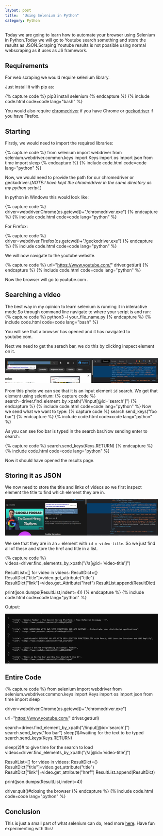 ```yaml
---
layout: post
title:  "Using Selenium in Python"
category: Python
---
```


Today we are going to learn how to automate your browser using Selenium in Python.Today we will go to Youtube search something and store the results as JSON.Scraping Youtube results is not possible using normal webscraping as it uses as JS framework.

## Requirements

For web scraping we would require selenium library.

Just install it with pip as:

{% capture code %}
pip3 install selenium
{% endcapture %}
{% include code.html code=code lang="bash" %}

You would also require [chromedriver](https://chromedriver.chromium.org/downloads) if you have Chrome or [geckodriver](https://github.com/mozilla/geckodriver/releases) if you have Firefox.

## Starting

Firstly, we would need to import the required libraries:

{% capture code %}
from selenium import webdriver
from selenium.webdriver.common.keys import Keys
import os
import json
from time import sleep
{% endcapture %}
{% include code.html code=code lang="python" %}

Now, we would need to provide the path for our chromedriver or geckodriver.(*NOTE:I have kept the chromedriver in the same directory as my python script.*)

In python in Windows this would look like:

{% capture code %}
driver=webdriver.Chrome(os.getcwd()+"/chromedriver.exe")
{% endcapture %}
{% include code.html code=code lang="python" %}

For Firefox:

{% capture code %}
driver=webdriver.Firefox(os.getcwd()+"/geckodriver.exe")
{% endcapture %}
{% include code.html code=code lang="python" %}

We will now navigate to the youtube website.

{% capture code %}
url="https://www.youtube.com/"
driver.get(url)
{% endcapture %}
{% include code.html code=code lang="python" %}

Now the browser will go to youtube.com .

## Searching a video

The best way in my opinion to learn selenium is running it in interactive mode.So through command line navigate to where your script is and run:
{% capture code %}
python3 -i your_file_name.py
{% endcapture %}
{% include code.html code=code lang="bash" %}

You will see that a browser has opened and it has navigated to youtube.com.

Next we need to get the serach bar, we do this by clicking inspect element on it.

![search div](/assets/selenium-search.jpg)

From this photo we can see that it is an input element ```id``` search. We get that element using selenium:
{% capture code %}
search=driver.find_element_by_xpath("//input[@id='search']")
{% endcapture %}
{% include code.html code=code lang="python" %}
Now we send what we want to type:
{% capture code %}
search.send_keys("foo bar")
{% endcapture %}
{% include code.html code=code lang="python" %}

As you can see foo bar is typed in the search bar.Now sending enter to search:

{% capture code %}
search.send_keys(Keys.RETURN)
{% endcapture %}
{% include code.html code=code lang="python" %}

Now it should have opened the results page.

## Storing it as JSON

We now need to store the title and links of videos so we first inspect element the title to find which element they are in.

![search div](/assets/selenium-title.jpg)

We see that they are in an ```a``` element with ```id = video-title```. So we just find all of these and store the href and title in a list.

{% capture code %}
videos=driver.find_elements_by_xpath("//a[@id='video-title']")

ResultList=[]
for video in videos:
    ResultDict={}
    ResultDict["title"]=video.get_attribute("title")
    ResultDict["link"]=video.get_Attribute("href")
    ResultList.append(ResultDict)

print(json.dumps(ResultList,indent=4))
{% endcapture %}
{% include code.html code=code lang="python" %}

Output:

![output](/assets/selenium-output.jpg)

## Entire Code

{% capture code %}
from selenium import webdriver
from selenium.webdriver.common.keys import Keys
import os
import json
from time import sleep

driver=webdriver.Chrome(os.getcwd()+"/chromedriver.exe")

url="https://www.youtube.com/"
driver.get(url)

search=driver.find_element_by_xpath("//input[@id='search']")
search.send_keys("foo bar")
sleep(1)#waiting for the text to be typed
search.send_keys(Keys.RETURN)

sleep(2)# to give time for the search to load
videos=driver.find_elements_by_xpath("//a[@id='video-title']")

ResultList=[]
for video in videos:
    ResultDict={}
    ResultDict["title"]=video.get_attribute("title")
    ResultDict["link"]=video.get_attribute("href")
    ResultList.append(ResultDict)

print(json.dumps(ResultList,indent=4))

driver.quit()#closing the browser
{% endcapture %}
{% include code.html code=code lang="python" %}

## Conclusion

This is just a small part of what selenium can do, read more [here](https://selenium-python.readthedocs.io/). Have fun experimenting with this!

